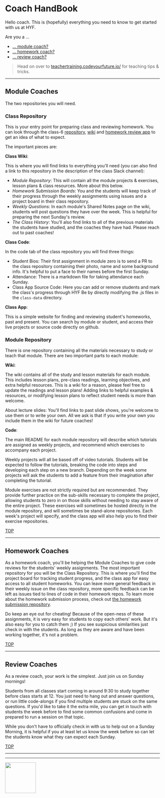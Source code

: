 # Coach HandBook


Hello coach.  This is (hopefully) everything you need to know to get started with us at HYF. 

Are you a ...
* [... module coach?](#module-coaches)
* [... homework coach?](#homework-coaches)
* [... review coach?](#review-coaches)

> Head on over to [teachertraining.codeyourfuture.io/](https://teachertraining.codeyourfuture.io/) for teaching tips & tricks.

---

## Module Coaches


The two repositories you will need.

### Class Repository

This is your entry point for preparing class and reviewing homework.   You can look through the class-6 [repository](https://github.com/hackyourfuturebelgium/class-6), [wiki](https://github.com/hackyourfuturebelgium/class-6/wiki) and [homework review app](https://hackyourfuturebelgium.github.io/class-6) to get an idea of what to expect.

The important pieces are:

__Class Wiki__:


This is where you will find links to everything you'll need (you can also find a link to this repository in the description of the class Slack channel):
* _Module Repository_: This will contain all the module projects & exercises, lesson plans & class resources. More about this below.
* _Homework Submission Boards_: You and the students will keep track of their progress through the weekly assignments using issues and a project board in their class repository.
* _Weekly Questions_: In each module's Shared Notes page on the wiki, students will post questions they have over the week.  This is helpful for preparing the next Sunday's review.
* _The Class History_: You'll also find links to all of the previous materials the students have studied, and the coaches they have had.  Please reach out to past coaches!

__Class Code__:

In the code tab of the class repository you will find three things:
* Student Bios:  Their first assignment in module zero is to send a PR to the class repository containing their photo, name and some background info.  It's helpful to put a face to their names before the first Sunday.
* Attendance: There is a markdown file for taking attendance each Sunday.
* Class App Source Code: Here you can add or remove students and mark the class's progress through HYF Be by directly modifying the .js files in the ```class-data``` directory.

__Class App__:

This is a simple website for finding and reviewing student's homeworks, past and present.  You can search by module or student, and access their live projects or source code directly on github.

### Module Repository

There is one repository containing all the materials necessary to study or teach that module.  There are two important parts to each module:


__Wiki__:

The wiki contains all of the study and lesson materials for each module. This includes lesson plans, pre-class readings, learning objectives, and extra helpful resources.  This is a wiki for a reason, please feel free to update the readings and lesson plans!  Adding links to helpful examples & resources, or modifying lesson plans to reflect student needs is more than welcome.

About lecture slides: You'll find links to past slide shows, you're welcome to use them or to write your own.  All we ask is that if you write your own you include them in the wiki for future coaches!

__Code__:

The main README for each module repository will describe which tutorials are assigned as weekly projects, and recommend which exercises to accompany each project.

Weekly projects will all be based off of video tutorials.  Students will be expected to follow the tutorials, breaking the code into steps and developing each step on a new branch.  Depending on the week some projects will ask the students to add a feature from their imagination after completing the tutorial.

Module exercises are not strictly required but are recommended.  They provide further practice on the sub-skills necessary to complete the project, allowing students to zero in on those skills without needing to stay aware of the entire project.  These exercises will sometimes be hosted directly in the module repository, and will sometimes be stand-alone repositories.  Each week's project will specify, and the class app will also help you to find their exercise repositories.


[TOP](#coach-handbook)

---


## Homework Coaches

As a homework coach, you'll be helping the Module Coaches to give code reviews for the students' weekly assignments.    The most important repository for you will be the Class Repository.  This is where you'll find the project board for tracking student progress, and the class app for easy access to all student homeworks.  You can leave more general feedback in their weekly issue on the class repository, more specific feedback can be left as issues tied to lines of code in their homework repos.  To learn more about the homework submission process, check out [the homework submission repository](https://github.com/HackYourFutureBelgium/homework-submission).

Do keep an eye out for cheating!  Because of the open-ness of these assignments, it is very easy for students to copy each others' work.  But it's also easy for you to catch them ;)  If you see suspicious similarities just check in with the students. As long as they are aware and have been working together, it's not a problem.

[TOP](#coach-handbook)

---


## Review Coaches

As a review coach, your work is the simplest.  Just join us on Sunday mornings!

Students from all classes start coming in around 9:30 to study together before class starts at 12.  You just need to hang out and answer questions, or run little code-alongs if you find multiple students are stuck on the same questions.  If you'd like to take it the extra mile, you can get in touch with students the week before to find some common confusions and come in prepared to run a session on that topic.

While you don't have to officially check in with us to help out on a Sunday Morning, it is helpful if you at least let us know the week before so can let the students know what they can expect each Sunday.


[TOP](#coach-handbook)



<hr>
<hr>
<a href="https://hackyourfuture.be" target="_blank"><img
    src="https://user-images.githubusercontent.com/18554853/63941625-4c7c3d00-ca6c-11e9-9a76-8d5e3632fe70.jpg"
    width="100" height="100"></a>
